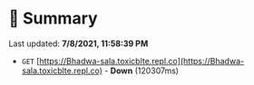 # 📖 Summary
Last updated: **7/8/2021, 11:58:39 PM**

- `GET` [https://Bhadwa-sala.toxicblte.repl.co](https://Bhadwa-sala.toxicblte.repl.co) - **Down** (120307ms)
